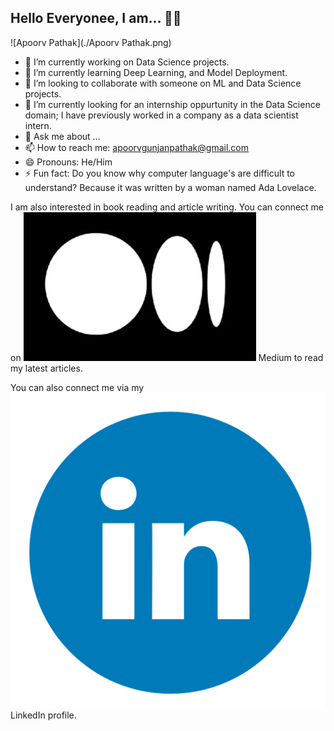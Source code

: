 ## Hello Everyonee, I am... 👋👋

![Apoorv Pathak](./Apoorv Pathak.png)

<!--
**ApoorvPathak2003/ApoorvPathak2003** is a ✨ _special_ ✨ repository because its `README.md` (this file) appears on your GitHub profile.
Here are some ideas to get you started:
-->

- 🔭 I’m currently working on Data Science projects.
- 🌱 I’m currently learning Deep Learning, and Model Deployment.
- 👯 I’m looking to collaborate with someone on ML and Data Science projects.
- 🤔 I’m currently looking for an internship oppurtunity in the Data Science domain; I have previously worked in a company as a data scientist intern. 
- 💬 Ask me about ...
- 📫 How to reach me: apoorvgunjanpathak@gmail.com
- 😄 Pronouns: He/Him
- ⚡ Fun fact: Do you know why computer language's are difficult to understand? Because it was written by a woman named Ada Lovelace.


I am also interested in book reading and article writing. You can connect me on [![Apoorv Pathak - Medium](./Medium.png)](https://medium.com/@apoorvnpathak) Medium to read my latest articles.

You can also connect me via my [![Apoorv Pathak - LinkedIn](./LinkedIn.png)](https://www.linkedin.com/in/apoorv-pathak-a3b1931ba/) LinkedIn profile.
